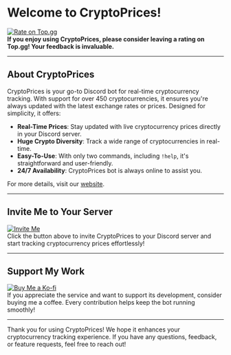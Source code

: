 # Welcome to CryptoPrices!

[![Rate on Top.gg](https://img.shields.io/badge/Rate%20Me%20on-Top.gg-blue?style=for-the-badge&logo=top.gg)](https://top.gg/bot/1323386563316678738)  
**If you enjoy using CryptoPrices, please consider leaving a rating on Top.gg! Your feedback is invaluable.**

---

## About CryptoPrices

CryptoPrices is your go-to Discord bot for real-time cryptocurrency tracking. With support for over 450 cryptocurrencies, it ensures you're always updated with the latest exchange rates or prices. Designed for simplicity, it offers:

- **Real-Time Prices**: Stay updated with live cryptocurrency prices directly in your Discord server.
- **Huge Crypto Diversity**: Track a wide range of cryptocurrencies in real-time.
- **Easy-To-Use**: With only two commands, including `!help`, it's straightforward and user-friendly.
- **24/7 Availability**: CryptoPrices bot is always online to assist you.

For more details, visit our [website](https://cryptoprices-bot.web.app).

---

## Invite Me to Your Server  
[![Invite Me](https://img.shields.io/badge/Invite%20Me%20to%20Your%20Server-7289DA?style=for-the-badge&logo=discord)](https://discord.com/oauth2/authorize?client_id=1323386563316678738)  
Click the button above to invite CryptoPrices to your Discord server and start tracking cryptocurrency prices effortlessly!

---

## Support My Work  
[![Buy Me a Ko-fi](https://img.shields.io/badge/Buy%20Me%20a%20Ko--fi-FF5E5B?style=for-the-badge&logo=ko-fi)](https://ko-fi.com/justachillguy)  
If you appreciate the service and want to support its development, consider buying me a coffee. Every contribution helps keep the bot running smoothly!

---

Thank you for using CryptoPrices! We hope it enhances your cryptocurrency tracking experience. If you have any questions, feedback, or feature requests, feel free to reach out!

